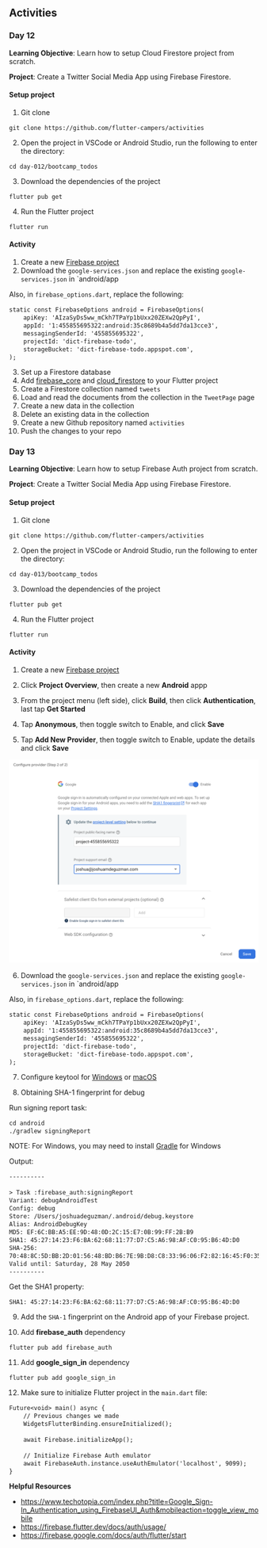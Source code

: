 ## Activities 

### Day 12

**Learning Objective**: Learn how to setup Cloud Firestore project from scratch.

**Project**: Create a Twitter Social Media App using Firebase Firestore. 

#### Setup project

1. Git clone

```
git clone https://github.com/flutter-campers/activities
```

2. Open the project in VSCode or Android Studio, run the following to enter the directory:

```
cd day-012/bootcamp_todos
```

3. Download the dependencies of the project

```
flutter pub get
```

4. Run the Flutter project

```
flutter run
```

#### Activity
1. Create a new [Firebase project](https://firebase.google.com/)
2. Download the `google-services.json` and replace the existing `google-services.json` in `android/app

Also, in `firebase_options.dart`, replace the following:

```
static const FirebaseOptions android = FirebaseOptions(
    apiKey: 'AIzaSyDs5ww_mCkh7TPaYp1bUxx20ZEXw2QpPyI',
    appId: '1:455855695322:android:35c8689b4a5dd7da13cce3',
    messagingSenderId: '455855695322',
    projectId: 'dict-firebase-todo',
    storageBucket: 'dict-firebase-todo.appspot.com',
);
```

3. Set up a Firestore database
4. Add [firebase_core](https://pub.dev/packages/firebase_core) and [cloud_firestore](https://pub.dev/packages/cloud_firestore) to your Flutter project
5. Create a Firestore collection named `tweets`
6. Load and read the documents from the collection in the `TweetPage` page
7. Create a new data in the collection
8. Delete an existing data in the collection
9. Create a new Github repository named `activities`
10. Push the changes to your repo

### Day 13

**Learning Objective**: Learn how to setup Firebase Auth project from scratch.

**Project**: Create a Twitter Social Media App using Firebase Firestore. 

#### Setup project

1. Git clone

```
git clone https://github.com/flutter-campers/activities
```

2. Open the project in VSCode or Android Studio, run the following to enter the directory:

```
cd day-013/bootcamp_todos
```

3. Download the dependencies of the project

```
flutter pub get
```

4. Run the Flutter project

```
flutter run
```

#### Activity

1. Create a new [Firebase project](https://firebase.google.com/)

2. Click **Project Overview**, then create a new **Android** appp

3. From the project menu (left side), click **Build**, then click **Authentication**, last tap **Get Started**

4. Tap **Anonymous**, then toggle switch to Enable, and click **Save**

5. Tap **Add New Provider**, then toggle switch to Enable, update the details and click **Save** 

![Google Provider](.github/screenshots/google_provider.png)

6. Download the `google-services.json` and replace the existing `google-services.json` in `android/app

Also, in `firebase_options.dart`, replace the following:

```
static const FirebaseOptions android = FirebaseOptions(
    apiKey: 'AIzaSyDs5ww_mCkh7TPaYp1bUxx20ZEXw2QpPyI',
    appId: '1:455855695322:android:35c8689b4a5dd7da13cce3',
    messagingSenderId: '455855695322',
    projectId: 'dict-firebase-todo',
    storageBucket: 'dict-firebase-todo.appspot.com',
);
```

7. Configure keytool for [Windows](https://stackoverflow.com/questions/5488339/how-can-i-find-and-run-the-keytool) or [macOS](https://dabeen.medium.com/use-keytool-on-mac-for-cert-valida-9f5572a0ebd8)

8. Obtaining SHA-1 fingerprint for debug

Run signing report task:
```
cd android
./gradlew signingReport
```

NOTE: For Windows, you may need to install [Gradle](https://gradle.org/install/) for Windows

Output:

```
----------

> Task :firebase_auth:signingReport
Variant: debugAndroidTest
Config: debug
Store: /Users/joshuadeguzman/.android/debug.keystore
Alias: AndroidDebugKey
MD5: EF:6C:BB:A5:EE:9D:48:0D:2C:15:E7:0B:99:FF:2B:B9
SHA1: 45:27:14:23:F6:BA:62:68:11:77:D7:C5:A6:98:AF:C0:95:B6:4D:D0
SHA-256: 70:48:8C:5D:BB:2D:01:56:48:BD:B6:7E:9B:D8:C8:33:96:06:F2:82:16:45:F0:35:1D:44:C7:E8:69:10:EC:0A
Valid until: Saturday, 28 May 2050
----------
```

Get the SHA1 property:
```
SHA1: 45:27:14:23:F6:BA:62:68:11:77:D7:C5:A6:98:AF:C0:95:B6:4D:D0
```
9. Add the `SHA-1` fingerprint on the Android app of your Firebase project.

10. Add **firebase_auth** dependency

```
flutter pub add firebase_auth
```

11. Add **google_sign_in** dependency

```
flutter pub add google_sign_in
```

12. Make sure to initialize Flutter project in the `main.dart` file:

```
Future<void> main() async {
    // Previous changes we made
    WidgetsFlutterBinding.ensureInitialized();

    await Firebase.initializeApp();

    // Initialize Firebase Auth emulator
    await FirebaseAuth.instance.useAuthEmulator('localhost', 9099);
}
```

**Helpful Resources**
- https://www.techotopia.com/index.php?title=Google_Sign-In_Authentication_using_FirebaseUI_Auth&mobileaction=toggle_view_mobile
- https://firebase.flutter.dev/docs/auth/usage/
- https://firebase.google.com/docs/auth/flutter/start